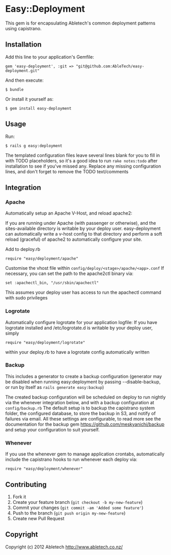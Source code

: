 # Easy::Deployment

This gem is for encapsulating Abletech's common deployment patterns using capistrano.

## Installation

Add this line to your application's Gemfile:

    gem 'easy-deployment', :git => "git@github.com:AbleTech/easy-deployment.git"

And then execute:

    $ bundle

Or install it yourself as:

    $ gem install easy-deployment

## Usage

Run:

    $ rails g easy:deployment

The templated configuration files leave several lines blank for you to fill in with TODO placeholders, so it's a good idea to run `rake notes:todo` after installation to see if you've missed any.
Replace any missing configuration lines, and don't forget to remove the TODO text/comments

## Integration

### Apache

Automatically setup an Apache V-Host, and reload apache2:

If you are running under Apache (with passenger or otherwise), and the sites-available
directory is writable by your deploy user. easy-deployment can automatically write a v-host config
to that directory and perform a soft reload (graceful) of apache2 to automatically configure your site.

Add to deploy.rb

    require "easy/deployment/apache"

Customise the vhost file within `config/deploy/<stage>/apache/<app>.conf`
If necessary, you can set the path to the apache2ctl binary via:

    set :apachectl_bin, "/usr/sbin/apachectl"

This assumes your deploy user has access to run the apachectl command with sudo privileges

### Logrotate

Automatically configure logrotate for your application logfile:
If you have logrotate installed and /etc/logrotate.d is writable by your deploy user, simply

    require "easy/deployment/logrotate"

within your deploy.rb to have a logrotate config automatically written

### Backup

This includes a generator to create a backup configuration (generator may be disabled when running easy:deployment by passing --disable-backup, or run by itself as `rails generate easy:backup`)

The created backup configuration will be scheduled on deploy to run nightly via the whenever integration below, and with a backup configuration at `config/backup.rb`
The default setup is to backup the capistrano system folder, the configured database, to store the backup in S3, and notify of failures via email.
All these settings are configurable, to read more see the documentation for the backup gem https://github.com/meskyanichi/backup and setup your configuration to suit yourself.

### Whenever

If you use the whenever gem to manage application crontabs, automatically include the capistrano
hooks to run whenever each deploy via:

    require "easy/deployment/whenever"

## Contributing

1. Fork it
2. Create your feature branch (`git checkout -b my-new-feature`)
3. Commit your changes (`git commit -am 'Added some feature'`)
4. Push to the branch (`git push origin my-new-feature`)
5. Create new Pull Request

## Copyright

Copyright (c) 2012 Abletech
http://www.abletech.co.nz/
